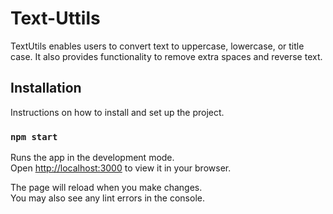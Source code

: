 # Text-Uttils 

TextUtils enables users to convert text to uppercase, lowercase, or title case. It also provides functionality to remove extra spaces and reverse text.

## Installation

Instructions on how to install and set up the project.

### `npm start`

Runs the app in the development mode.\
Open [http://localhost:3000](http://localhost:3000) to view it in your browser.

The page will reload when you make changes.\
You may also see any lint errors in the console.